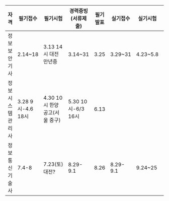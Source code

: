 | 자격             | 필기접수          | 필기시험                      | 경력증빙(서류제출)    | 필기발표 | 실기접수 | 실기시험 | 최종발표 |  
| ---------------- | ---------------- | ---------------------------- | ------------------- | -------- | -------- | -------- | -------- |  
| 정보보안기사      | 2.14~18          | 3.13 14시 대전만년중          | 3.14~31              | 3.25     | 3.29~31 | 4.23~5.8 | 5.27 |  
| 정보시스템관리사 | 3.28 9시-4.6 18시 | 4.30 10시 한양공고(서울 중구) | 5.30 10시-6/3 16시 | 6.13     |  
| 정보통신기술사 | 7.4-8              | 7.23(토) 대전?                 | 8.29-9.1            | 8.26     | 8.29-9.1 | 9.24~25 | 9.30|  
